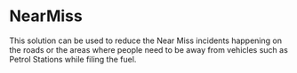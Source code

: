 # NearMiss
This solution can be used to reduce the Near Miss incidents happening on the roads or the areas where people need to be away from vehicles such as Petrol Stations while filing the fuel.
